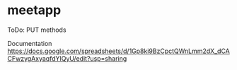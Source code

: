 # meetapp

ToDo: PUT methods

Documentation
https://docs.google.com/spreadsheets/d/1Gp8ki9BzCpctQWnLmm2dX_dCACFwzygAxyaqfdYIQyU/edit?usp=sharing
